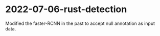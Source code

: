 # 2022-07-06-rust-detection
Modified the faster-RCNN in the past to accept null annotation as input data.
